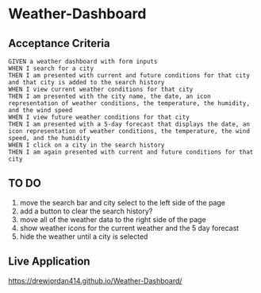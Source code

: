 # Weather-Dashboard


## Acceptance Criteria

```
GIVEN a weather dashboard with form inputs
WHEN I search for a city
THEN I am presented with current and future conditions for that city and that city is added to the search history
WHEN I view current weather conditions for that city
THEN I am presented with the city name, the date, an icon representation of weather conditions, the temperature, the humidity, and the wind speed
WHEN I view future weather conditions for that city
THEN I am presented with a 5-day forecast that displays the date, an icon representation of weather conditions, the temperature, the wind speed, and the humidity
WHEN I click on a city in the search history
THEN I am again presented with current and future conditions for that city
```

## TO DO 
1. move the search bar and city select to the left side of the page
2. add a button to clear the search history?
3. move all of the weather data to the right side of the page
4. show weather icons for the current weather and the 5 day forecast
6. hide the weather until a city is selected


## Live Application
https://drewjordan414.github.io/Weather-Dashboard/